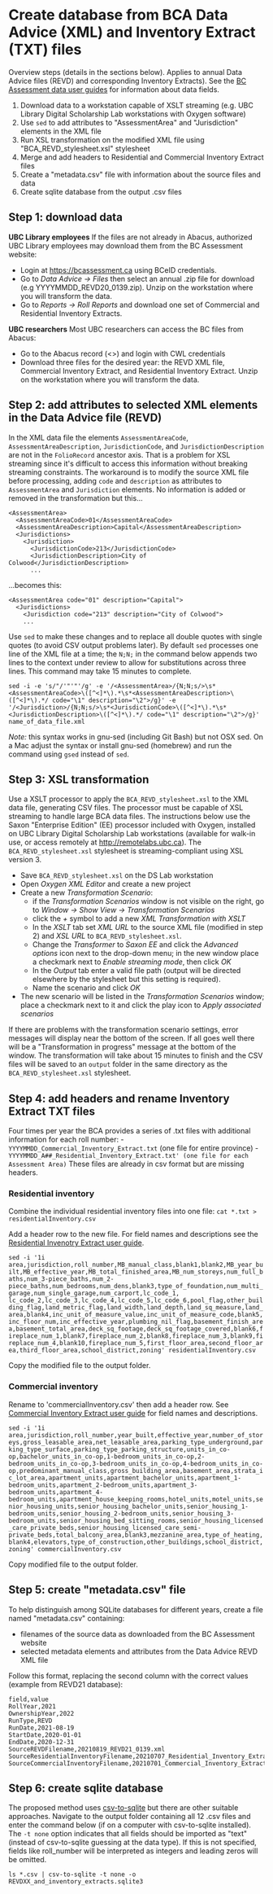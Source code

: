 # Create database from BCA Data Advice (XML) and Inventory Extract (TXT) files
Overview steps (details in the sections below). Applies to annual Data Advice files (REVD) and corresponding Inventory Extracts). See the [BC Assessment data user guides](https://www1.bcassessment.ca/Support/Guide) for information about data fields.

1. Download data to a workstation capable of XSLT streaming (e.g. UBC Library Digital Scholarship Lab workstations with Oxygen software)
2. Use `sed` to add attributes to "AssessmentArea" and "Jurisdiction" elements in the XML file
3. Run XSL transformation on the modified XML file using "BCA_REVD_stylesheet.xsl" stylesheet
4. Merge and add headers to Residential and Commercial Inventory Extract files
5. Create a "metadata.csv" file with information about the source files and data
6. Create sqlite database from the output .csv files


## Step 1: download data
**UBC Library employees** 
If the files are not already in Abacus, authorized UBC Library employees may download them from the BC Assessment website:

- Login at https://bcassessment.ca using BCeID credentials. 
- Go to _Data Advice -> Files_ then select an annual .zip file for download (e.g YYYYMMDD_REVD20_0139.zip). Unzip on the workstation where you will transform the data.
- Go to _Reports -> Roll Reports_ and download one set of Commercial and Residential Inventory Extracts.

**UBC researchers**
Most UBC researchers can access the BC files from Abacus: 

- Go to the Abacus record (<>) and login with CWL credentials
- Download three files for the desired year: the REVD XML file, Commercial Inventory Extract, and Residential Inventory Extract. Unzip on the workstation where you will transform the data.

## Step 2: add attributes to selected XML elements in the Data Advice file (REVD)
In the XML data file the elements `AssessmentAreaCode`, `AssessmentAreaDescription`, `JurisdictionCode`, and `JurisdictionDescription` are not in the `FolioRecord` ancestor axis. That is a problem for XSL streaming since it's difficult to access this information without breaking streaming constraints. The workaround is to modify the source XML file before processing, adding `code` and `description` as attributes to `AssessmentArea` and `Jurisdiction` elements. No information is added or removed in the transformation but this...

```
<AssessmentArea>
  <AssessmentAreaCode>01</AssessmentAreaCode>
  <AssessmentAreaDescription>Capital</AssessmentAreaDescription>
  <Jurisdictions>
    <Jurisdiction>
      <JurisdictionCode>213</JurisdictionCode>
      <JurisdictionDescription>City of Colwood</JurisdictionDescription>
      ...
```

...becomes this:

```
<AssessmentArea code="01" description="Capital">
  <Jurisdictions>
    <Jurisdiction code="213" description="City of Colwood">
    ...
```
Use `sed` to make these changes and to replace all double quotes with single quotes (to avoid CSV output problems later). By default `sed` processes one line of the XML file at a time; the `N;N;` in the command below appends two lines to the context under review to allow for substitutions across three lines. This command may take 15 minutes to complete.

```
sed -i -e 's/"/'"'"'/g' -e '/<AssessmentArea>/{N;N;s/>\s*<AssessmentAreaCode>\([^<]*\).*\s*<AssessmentAreaDescription>\([^<]*\).*/ code="\1" description="\2">/g}' -e '/<Jurisdiction>/{N;N;s/>\s*<JurisdictionCode>\([^<]*\).*\s*<JurisdictionDescription>\([^<]*\).*/ code="\1" description="\2">/g}' name_of_data_file.xml
```

*Note:* this syntax works in gnu-sed (including Git Bash) but not OSX sed. On a Mac adjust the syntax or install gnu-sed (homebrew) and run the command using `gsed` instead of `sed`.

## Step 3: XSL transformation
Use a XSLT processor to apply the `BCA_REVD_stylesheet.xsl` to the XML data file, generating CSV files. The processor must be capable of XSL streaming to handle large BCA data files. The instructions below use the Saxon "Enterprise Edition" (EE) processor included with Oxygen, installed on UBC Library Digital Scholarship Lab workstations (available for walk-in use, or access remotely at <http://remotelabs.ubc.ca>). The `BCA_REVD_stylesheet.xsl` stylesheet is streaming-compliant using XSL version 3.

- Save `BCA_REVD_stylesheet.xsl` on the DS Lab workstation
- Open _Oxygen XML Editor_ and create a new project
- Create a new _Transformation Scenario_:
	- if the _Transformation Scenarios_ window is not visible on the right, go to _Window -> Show View -> Transformation Scenarios_
	- click the _+_ symbol to add a new _XML Transformation with XSLT_
	- In the _XSLT_ tab set *XML URL* to the source XML file (modified in step 2) and *XSL URL* to `BCA_REVD_stylesheet.xsl`. 
	- Change the _Transformer_ to _Saxon EE_ and click the _Advanced options_ icon next to the drop-down menu; in the new window place a checkmark next to _Enable streaming mode_, then click _OK_
	- In the *Output* tab enter a valid file path (output will be directed elsewhere by the stylesheet but this setting is required).
	- Name the scenario and click _OK_
- The new scenario will be listed in the _Transformation Scenarios_ window; place a checkmark next to it and click the play icon to _Apply associated scenarios_  

If there are problems with the transformation scenario settings, error messages will display near the bottom of the screen. If all goes well there will be a "Transformation in progress" message at the bottom of the window. The transformation will take about 15 minutes to finish and the CSV files will be saved to an `output` folder in the same directory as the `BCA_REVD_stylesheet.xsl` stylesheet.


## Step 4: add headers and rename Inventory Extract TXT files
Four times per year the BCA provides a series of .txt files with additional information for each roll number:
-`YYYYMMDD_Commercial_Inventory_Extract.txt` (one file for entire province)
-`YYYYMMDD_A##_Residential_Inventory_Extract.txt' (one file for each Assessment Area)`
These files are already in csv format but are missing headers.

### Residential inventory
Combine the individual residential inventory files into one file:
`cat *.txt > residentialInventory.csv`

Add a header row to the new file. For field names and descriptions see the [Residential Invenotry Extract user guide](https://www1.bcassessment.ca/Support/Guide). 

`sed -i '1i area,jurisdiction,roll_number,MB_manual_class,blank1,blank2,MB_year_built,MB_effective_year,MB_total_finished_area,MB_num_storeys,num_full_baths,num_3-piece_baths,num_2-piece_baths,num_bedrooms,num_dens,blank3,type_of_foundation,num_multi_garage,num_single_garage,num_carport,lc_code_1, lc_code_2,lc_code_3,lc_code_4,lc_code_5,lc_code_6,pool_flag,other_building_flag,land_metric_flag,land_width,land_depth,land_sq_measure,land_area,blank4,inc_unit_of_measure_value,inc_unit_of_measure_code,blank5,inc_floor_num,inc_effective_year,plumbing_nil_flag,basement_finish_area,basement_total_area,deck_sq_footage,deck_sq_footage_covered,blank6,fireplace_num_1,blank7,fireplace_num_2,blank8,fireplace_num_3,blank9,fireplace_num_4,blank10,fireplace_num_5,first_floor_area,second_floor_area,third_floor_area,school_district,zoning' residentialInventory.csv`

Copy the modified file to the output folder.

### Commercial inventory
Rename to 'commercialInventory.csv' then add a header row. See [Commercial Inventory Extract user guide](https://www1.bcassessment.ca/Support/Guide) for field names and descriptions. 

`sed -i '1i area,jurisdiction,roll_number,year_built,effective_year,number_of_storeys,gross_leasable_area,net_leasable_area,parking_type_underground,parking_type_surface,parking_type_parking_structure,units_in_co-op,bachelor_units_in_co-op,1-bedroom_units_in_co-op,2-bedroom_units_in_co-op,3-bedroom_units_in_co-op,4-bedroom_units_in_co-op,predominant_manual_class,gross_building_area,basement_area,strata_ic_lot_area,apartment_units,apartment_bachelor_units,apartment_1-bedroom_units,apartment_2-bedroom_units,apartment_3-bedroom_units,apartment_4-bedroom_units,apartment_house_keeping_rooms,hotel_units,motel_units,senior_housing_units,senior_housing_bachelor_units,senior_housing_1-bedroom_units,senior_housing_2-bedroom_units,senior_housing_3-bedroom_units,senior_housing_bed_sitting_rooms,senior_housing_licensed_care_private_beds,senior_housing_licensed_care_semi-private_beds,total_balcony_area,blank3,mezzanine_area,type_of_heating,blank4,elevators,type_of_construction,other_buildings,school_district,zoning' commercialInventory.csv`

Copy modified file to the output folder.

## Step 5: create "metadata.csv" file
To help distinguish among SQLite databases for different years, create a file named "metadata.csv" containing:

- filenames of the source data as downloaded from the BC Assessment website
- selected metadata elements and attributes from the Data Advice REVD XML file

Follow this format, replacing the second column with the correct values (example from REVD21 database):

```
field,value
RollYear,2021
OwnershipYear,2022
RunType,REVD
RunDate,2021-08-19
StartDate,2020-01-01
EndDate,2020-12-31
SourceREVDFilename,20210819_REVD21_0139.xml
SourceResidentialInventoryFilename,20210707_Residential_Inventory_Extract.zip
SourceCommercialInventoryFilename,20210701_Commercial_Inventory_Extract.txt
```

## Step 6: create sqlite database
The proposed method uses [csv-to-sqlite](https://pypi.org/project/csv-to-sqlite/) but there are other suitable approaches. Navigate to the output folder containing all 12 .csv files and enter the command below (if on a computer with csv-to-sqlite installed). The `-t none` option indicates that all fields should be imported as "text" (instead of csv-to-sqlite guessing at the data type). If this is not specified, fields like roll_number will be interpreted as integers and leading zeros will be omitted.

```
ls *.csv | csv-to-sqlite -t none -o REVDXX_and_inventory_extracts.sqlite3
```
